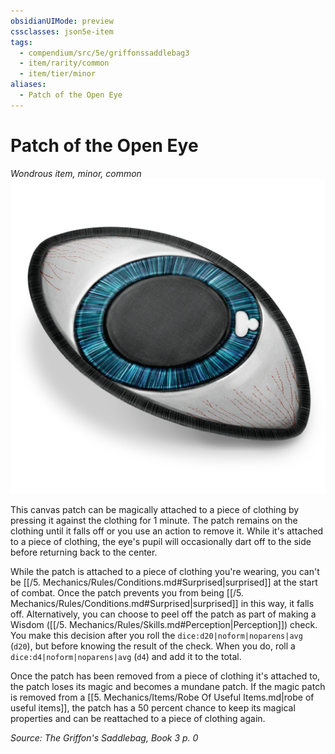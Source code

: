 ```yaml
---
obsidianUIMode: preview
cssclasses: json5e-item
tags:
  - compendium/src/5e/griffonssaddlebag3
  - item/rarity/common
  - item/tier/minor
aliases:
  - Patch of the Open Eye
---
```

# Patch of the Open Eye
*Wondrous item, minor, common*  
![](https://raw.githubusercontent.com/TheGiddyLimit/homebrew-img/main/img/GriffonsSaddlebag3/Patch-of-the-Open-Eye.webp#right)  


This canvas patch can be magically attached to a piece of clothing by pressing it against the clothing for 1 minute. The patch remains on the clothing until it falls off or you use an action to remove it. While it's attached to a piece of clothing, the eye's pupil will occasionally dart off to the side before returning back to the center.

While the patch is attached to a piece of clothing you're wearing, you can't be [[/5. Mechanics/Rules/Conditions.md#Surprised\|surprised]] at the start of combat. Once the patch prevents you from being [[/5. Mechanics/Rules/Conditions.md#Surprised\|surprised]] in this way, it falls off. Alternatively, you can choose to peel off the patch as part of making a Wisdom ([[/5. Mechanics/Rules/Skills.md#Perception\|Perception]]) check. You make this decision after you roll the `dice:d20|noform|noparens|avg` (`d20`), but before knowing the result of the check. When you do, roll a `dice:d4|noform|noparens|avg` (`d4`) and add it to the total.

Once the patch has been removed from a piece of clothing it's attached to, the patch loses its magic and becomes a mundane patch. If the magic patch is removed from a [[5. Mechanics/Items/Robe Of Useful Items.md\|robe of useful items]], the patch has a 50 percent chance to keep its magical properties and can be reattached to a piece of clothing again.

*Source: The Griffon's Saddlebag, Book 3 p. 0*
